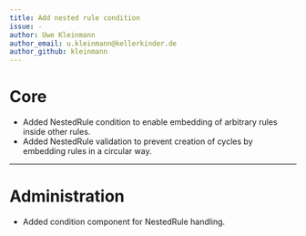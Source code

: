 ```yaml
---
title: Add nested rule condition
issue: -
author: Uwe Kleinmann
author_email: u.kleinmann@kellerkinder.de
author_github: kleinmann
---
```

# Core
* Added NestedRule condition to enable embedding of arbitrary rules inside other rules.
* Added NestedRule validation to prevent creation of cycles by embedding rules in a circular way.
___
# Administration
* Added condition component for NestedRule handling.
